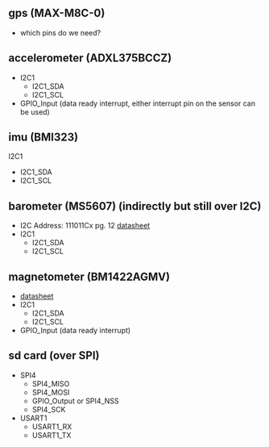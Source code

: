 ## gps (MAX-M8C-0)
- which pins do we need?

## accelerometer (ADXL375BCCZ)
- I2C1
  - I2C1_SDA
  - I2C1_SCL
- GPIO_Input (data ready interrupt, either interrupt pin on the sensor can be used)


## imu (BMI323)
 I2C1
  - I2C1_SDA
  - I2C1_SCL

## barometer (MS5607) (indirectly but still over I2C)
- I2C Address: 111011Cx pg. 12 [datasheet](https://www.te.com/commerce/DocumentDelivery/DDEController?Action=showdoc&DocId=Data+Sheet%7FMS5607-02BA03%7FB4%7Fpdf%7FEnglish%7FENG_DS_MS5607-02BA03_B4.pdf%7FMS560702BA03-50)
- I2C1
  - I2C1_SDA
  - I2C1_SCL

## magnetometer (BM1422AGMV)
- [datasheet](https://fscdn.rohm.com/en/products/databook/datasheet/ic/sensor/geomagnetic/bm1422agmv-e.pdf)
- I2C1
  - I2C1_SDA
  - I2C1_SCL
- GPIO_Input (data ready interrupt)

## sd card (over SPI)
- SPI4
  - SPI4_MISO
  - SPI4_MOSI
  - GPIO_Output or SPI4_NSS
  - SPI4_SCK
- USART1
  - USART1_RX
  - USART1_TX
